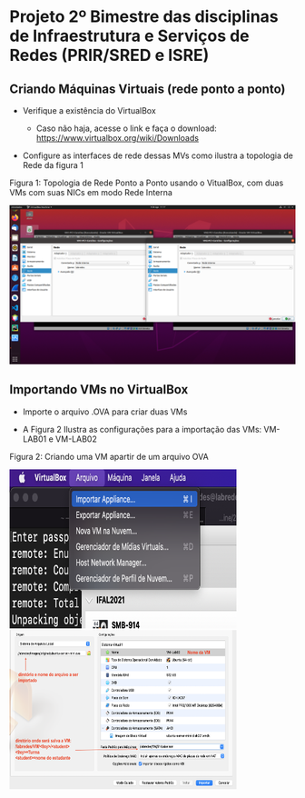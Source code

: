 # Projeto 2º Bimestre das disciplinas de Infraestrutura e Serviços de Redes (PRIR/SRED e ISRE)

## Criando Máquinas Virtuais (rede ponto a ponto)

* Verifique a existência do VirtualBox
  - Caso não haja, acesse o link e faça o download: https://www.virtualbox.org/wiki/Downloads


* Configure as interfaces de rede dessas MVs como ilustra a topologia de Rede da figura 1
<p> Figura 1: Topologia de Rede Ponto a Ponto usando o VitualBox, com duas VMs com suas NICs em modo Rede Interna</center></p>   
   <img src="../Imagens/Captura de tela de 2022-08-09 11-17-18.png" alt=""
	title="Figura 1: Topologia de Rede Ponto a Ponto" width="800" height="280" />

<br>

## Importando VMs no VirtualBox
  * Importe o arquivo .OVA para criar duas VMs
  
  * A Figura 2 Ilustra as configurações para a importação das VMs: VM-LAB01 e VM-LAB02

<p>Figura 2: Criando uma VM apartir de um arquivo OVA</p>   
   <img src="../Imagens/import-ova1.png" alt=""
	title="Figura 2a: Clique em Arquivo/Importar Apliance" width="400" height="280"/> 
   <img src="../Imagens/import-ova2.png" alt=""
	title="Figura 2b: configurações de importação"
  width="400" height= "280"/>

  
